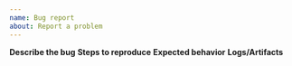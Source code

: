 ```yaml
---
name: Bug report
about: Report a problem
---
```


**Describe the bug**
**Steps to reproduce**
**Expected behavior**
**Logs/Artifacts**

